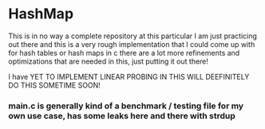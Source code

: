 # HashMap 

This is in no way a complete repository at this particular I am just practicing out there and this is a very rough implementation that I could come up with for hash tables or hash maps in c there are a lot more refinements and optimizations that are needed in this, just putting it out there!

I have YET TO IMPLEMENT LINEAR PROBING IN THIS WILL DEEFINITELY DO THIS SOMETIME SOON!

### main.c is generally kind of a benchmark / testing file for my own use case, has some leaks here and there with strdup

